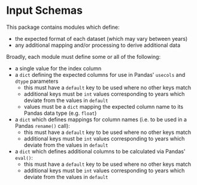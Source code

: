 # Input Schemas

This package contains modules which define:

- the expected format of each dataset (which may vary between years)
- any additional mapping and/or processing to derive additional data

Broadly, each module must define some or all of the following:

- a single value for the index column
- a `dict` defining the expected columns for use in Pandas' `usecols` and
  `dtype` parameters
  - this must have a `default` key to be used where no other keys match
  - additional keys must be `int` values corresponding to years which deviate
    from the values in `default`
  - values must be a `dict` mapping the expected column name to its Pandas
    data type (e.g. `float`)
- a `dict` which defines mappings for column names (i.e. to be used in a
  Pandas `rename()` call):
  - this must have a `default` key to be used where no other keys match
  - additional keys must be `int` values corresponding to years which deviate
    from the values in `default`
- a `dict` which defines additional columns to be calculated via Pandas'
  `eval()`:
  - this must have a `default` key to be used where no other keys match
  - additional keys must be `int` values corresponding to years which deviate
    from the values in `default`
